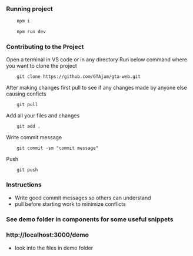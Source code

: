 ### Running project

```js
    npm i
```

```js
    npm run dev
```
### Contributing to the Project

Open a terminal in VS code or in any directory
Run below command where you want to clone the project
```
    git clone https://github.com/GTAjam/gta-web.git
````

After making changes first pull to see if any changes made by anyone else causing conficts
```
    git pull
````
Add all your files and changes
```
    git add .
````
Write commit message
```
    git commit -sm "commit message"
````
Push
```
    git push
````

### Instructions

- Write good commit messages so others can understand
- pull before starting work to minimize conflicts

### See demo folder in components for some useful snippets

### http://localhost:3000/demo

- look into the files in demo folder
